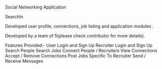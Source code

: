 Social Networking Application

SearchIn

Developed user profile, connections, job listing and application modules .

Developed by a team of 5(please check contributor for more details).

Features Provided:-
User Login and Sign Up
Recruiter Login and Sign Up
Search People
Search Jobs
Connect People / Recruiters
View Connections
Accept / Remove Connections
Post Jobs
Specific To Recruiter
Send / Receive Messages


